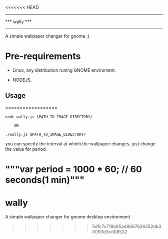<<<<<<< HEAD
 ***	   ***
 *** wally ***
 ***  ***  ***

A simple wallpaper changer for gnome ;)

Pre-requirements
==================
 * Linux, any distribution runing GNOME enviroment.

 * NODEJS.

## Usage
==================
```shell
node wally.js $PATH_TO_IMAGE_DIRECTORY/
```
        OR

```shell
./wally.js $PATH_TO_IMAGE_DIRECTORY/
```

you can specify the interval at which the wallpaper changes, just change the value for period.

"""var period = 1000 * 60; // 60 seconds(1 min)"""
=======
# wally
A simple wallpaper changer for gnome desktop environment
>>>>>>> 5dfc7c718b85a48667626252db30093d3cd08532
